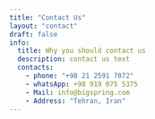 ```yaml
---
title: "Contact Us"
layout: "contact"
draft: false
info:
  title: Why you should contact us
  description: contact us text
  contacts:
    - phone: "+98 21 2591 7072"
    - whatsApp: +98 919 075 5375
    - Mail: info@bigspring.com
    - Address: "Tehran, Iran"
---
```

